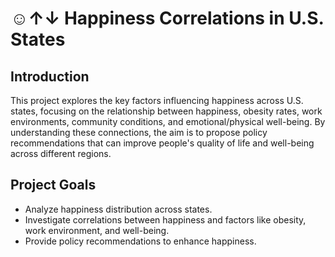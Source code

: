 # ☺︎↑↓ Happiness Correlations in U.S. States
## Introduction
This project explores the key factors influencing happiness across U.S. states, focusing on the relationship between happiness, obesity rates, work environments, community conditions, and emotional/physical well-being. By understanding these connections, the aim is to propose policy recommendations that can improve people's quality of life and well-being across different regions.

## Project Goals
- Analyze happiness distribution across states.
- Investigate correlations between happiness and factors like obesity, work environment, and well-being.
- Provide policy recommendations to enhance happiness.
